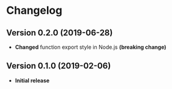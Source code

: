 # Changelog

## Version 0.2.0 (2019-06-28)

- **Changed** function export style in Node.js **(breaking change)**

## Version 0.1.0 (2019-02-06)

- **Initial release**